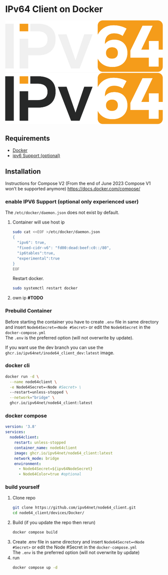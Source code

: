 # IPv64 Client on Docker

![alt text](/files/images/ipv64_darkmode.svg#gh-dark-mode-only "Logo")
![alt text](/files/images/ipv64_lightmode.svg#gh-light-mode-only "Logo")

## Requirements

 - [Docker](https://github.com/docker/docker-install)
 - [ipv6 Support (optional)](#ipv6)
 
## Installation

Instructions for Compose V2 (From the end of June 2023 Compose V1 won’t be supported anymore) https://docs.docker.com/compose/


<a name="ipv6"></a>

### enable IPV6 Support (optional only experienced user)

The `/etc/docker/daemon.json` does not exist by default.

1. Container will use host ip
    ```sh
    sudo cat <<EOF >/etc/docker/daemon.json
    {
      "ipv6": true,
      "fixed-cidr-v6": "fd00:dead:beef:c0::/80",
      "ip6tables":true,
      "experimental":true
    }
    EOF
    ```  
    Restart docker.  
    ```sh
    sudo systemctl restart docker
   ```
2. own ip **#TODO**

### Prebuild Container

Before starting the container you have to create `.env` file in same directory and insert `Node64Secret=<Node #Secret>` or edit the `Node64Secret` in the `docker-compose.yml`  
The `.env` is the preferred option (will not overwrite by update).

If you want use the dev branch you can use the `ghcr.io/ipv64net/inode64_client_dev:latest` image.

### docker cli

```sh
docker run -d \
  --name node64client \
  -e Node64Secret=<Node #Secret> \
  --restart=unless-stopped \
  --network="bridge" \
  ghcr.io/ipv64net/node64_client:latest
```

### docker compose

```yml
version: '3.8'
services:
  node64client:
    restart: unless-stopped
    container_name: node64client
    image: ghcr.io/ipv64net/node64_client:latest
    network_mode: bridge
    environment:
      - Node64Secret=${ipv64NodeSecret}
      - Node64Color=true #optional
```

### build yourself

1. Clone repo
    ```sh
    git clone https://github.com/ipv64net/node64_client.git
    cd node64_client/devices/Docker/
    ```
2. Build (if you update the repo then rerun)
    ```sh
    docker compose build
    ```
3.  Create .env file in same directory and insert `Node64Secret=<Node #Secret>` or edit the Node #Secret in the `docker-compose.yml`  
The `.env` is the preferred option (will not overwrite by update)
4. run
    ```sh
    docker compose up -d
    ```

